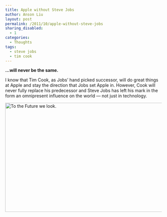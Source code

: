 ```yaml
---
title: Apple without Steve Jobs
author: Anson Liu
layout: post
permalink: /2011/10/apple-without-steve-jobs
sharing_disabled:
  - 1
categories:
  - Thoughts
tags:
  - steve jobs
  - tim cook
---
```

**&#8230;will never be the same.**

I know that Tim Cook, as Jobs&#8217; hand picked successor, will do great things at Apple and stay the direction that Jobs set Apple in. However, Cook will never fully replace his predecessor and Steve Jobs has left his mark in the form an omnipresent influence on the world — not just in technology.

<img class="aligncenter size-full wp-image-949" title="To the Future we look." src="https://ansonliu.com/wp-content/uploads/2011/10/thunderbolt-display.png" alt="To the Future we look." width="512" height="350" />